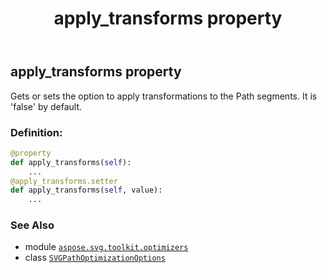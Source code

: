 ﻿---
title: apply_transforms property
second_title: Aspose.SVG for Python via .NET API References
description: 
type: docs
weight: 30
url: /python-net/aspose.svg.toolkit.optimizers/svgpathoptimizationoptions/apply_transforms/
is_root: false
---

## apply_transforms property


Gets or sets the option to apply transformations to the Path segments. It is 'false' by default.
### Definition:
```python
@property
def apply_transforms(self):
    ...
@apply_transforms.setter
def apply_transforms(self, value):
    ...
```

### See Also
* module [`aspose.svg.toolkit.optimizers`](../../)
* class [`SVGPathOptimizationOptions`](/svg/python-net/aspose.svg.toolkit.optimizers/svgpathoptimizationoptions)
